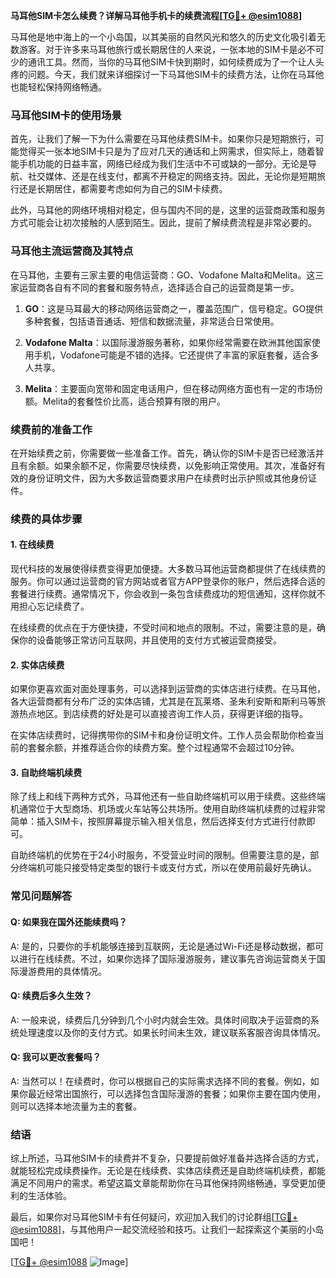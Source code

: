 **马耳他SIM卡怎么续费？详解马耳他手机卡的续费流程[[TG💪+ @esim1088](https://t.me/s/esim1088)]**

马耳他是地中海上的一个小岛国，以其美丽的自然风光和悠久的历史文化吸引着无数游客。对于许多来马耳他旅行或长期居住的人来说，一张本地的SIM卡是必不可少的通讯工具。然而，当你的马耳他SIM卡快到期时，如何续费成为了一个让人头疼的问题。今天，我们就来详细探讨一下马耳他SIM卡的续费方法，让你在马耳他也能轻松保持网络畅通。

### 马耳他SIM卡的使用场景

首先，让我们了解一下为什么需要在马耳他续费SIM卡。如果你只是短期旅行，可能觉得买一张本地SIM卡只是为了应对几天的通话和上网需求，但实际上，随着智能手机功能的日益丰富，网络已经成为我们生活中不可或缺的一部分。无论是导航、社交媒体、还是在线支付，都离不开稳定的网络支持。因此，无论你是短期旅行还是长期居住，都需要考虑如何为自己的SIM卡续费。

此外，马耳他的网络环境相对稳定，但与国内不同的是，这里的运营商政策和服务方式可能会让初次接触的人感到陌生。因此，提前了解续费流程是非常必要的。

### 马耳他主流运营商及其特点

在马耳他，主要有三家主要的电信运营商：GO、Vodafone Malta和Melita。这三家运营商各自有不同的套餐和服务特点，选择适合自己的运营商是第一步。

1. **GO**：这是马耳最大的移动网络运营商之一，覆盖范围广，信号稳定。GO提供多种套餐，包括语音通话、短信和数据流量，非常适合日常使用。
   
2. **Vodafone Malta**：以国际漫游服务著称，如果你经常需要在欧洲其他国家使用手机，Vodafone可能是不错的选择。它还提供了丰富的家庭套餐，适合多人共享。

3. **Melita**：主要面向宽带和固定电话用户，但在移动网络方面也有一定的市场份额。Melita的套餐性价比高，适合预算有限的用户。

### 续费前的准备工作

在开始续费之前，你需要做一些准备工作。首先，确认你的SIM卡是否已经激活并且有余额。如果余额不足，你需要尽快续费，以免影响正常使用。其次，准备好有效的身份证明文件，因为大多数运营商要求用户在续费时出示护照或其他身份证件。

### 续费的具体步骤

#### 1. 在线续费

现代科技的发展使得续费变得更加便捷。大多数马耳他运营商都提供了在线续费的服务。你可以通过运营商的官方网站或者官方APP登录你的账户，然后选择合适的套餐进行续费。通常情况下，你会收到一条包含续费成功的短信通知，这样你就不用担心忘记续费了。

在线续费的优点在于方便快捷，不受时间和地点的限制。不过，需要注意的是，确保你的设备能够正常访问互联网，并且使用的支付方式被运营商接受。

#### 2. 实体店续费

如果你更喜欢面对面处理事务，可以选择到运营商的实体店进行续费。在马耳他，各大运营商都有分布广泛的实体店铺，尤其是在瓦莱塔、圣朱利安斯和斯利马等旅游热点地区。到店续费的好处是可以直接咨询工作人员，获得更详细的指导。

在实体店续费时，记得携带你的SIM卡和身份证明文件。工作人员会帮助你检查当前的套餐余额，并推荐适合你的续费方案。整个过程通常不会超过10分钟。

#### 3. 自助终端机续费

除了线上和线下两种方式外，马耳他还有一些自助终端机可以用于续费。这些终端机通常位于大型商场、机场或火车站等公共场所。使用自助终端机续费的过程非常简单：插入SIM卡，按照屏幕提示输入相关信息，然后选择支付方式进行付款即可。

自助终端机的优势在于24小时服务，不受营业时间的限制。但需要注意的是，部分终端机可能只接受特定类型的银行卡或支付方式，所以在使用前最好先确认。

### 常见问题解答

#### Q: 如果我在国外还能续费吗？

A: 是的，只要你的手机能够连接到互联网，无论是通过Wi-Fi还是移动数据，都可以进行在线续费。不过，如果你选择了国际漫游服务，建议事先咨询运营商关于国际漫游费用的具体情况。

#### Q: 续费后多久生效？

A: 一般来说，续费后几分钟到几个小时内就会生效。具体时间取决于运营商的系统处理速度以及你的支付方式。如果长时间未生效，建议联系客服咨询具体情况。

#### Q: 我可以更改套餐吗？

A: 当然可以！在续费时，你可以根据自己的实际需求选择不同的套餐。例如，如果你最近经常出国旅行，可以选择包含国际漫游的套餐；如果你主要在国内使用，则可以选择本地流量为主的套餐。

### 结语

综上所述，马耳他SIM卡的续费并不复杂，只要提前做好准备并选择合适的方式，就能轻松完成续费操作。无论是在线续费、实体店续费还是自助终端机续费，都能满足不同用户的需求。希望这篇文章能帮助你在马耳他保持网络畅通，享受更加便利的生活体验。

最后，如果你对马耳他SIM卡有任何疑问，欢迎加入我们的讨论群组[[TG💪+ @esim1088](https://t.me/s/esim1088)]，与其他用户一起交流经验和技巧。让我们一起探索这个美丽的小岛国吧！

[[TG💪+ @esim1088](https://t.me/s/esim1088) ![Image](https://i.postimg.cc/4NQfJmqS/Snipaste-2025-05-13-00-14-12.png)]